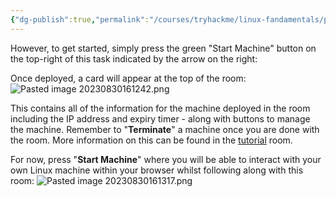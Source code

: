```yaml
---
{"dg-publish":true,"permalink":"/courses/tryhackme/linux-fandamentals/part-1/interacting-with-your-first-linux-machine-in-browser/","dgPassFrontmatter":true,"noteIcon":""}
---
```


However, to get started, simply press the green "Start Machine" button on the top-right of this task indicated by the arrow on the right:

Once deployed, a card will appear at the top of the room:
![Pasted image 20230830161242.png](/img/user/courses/tryhackme/linux_fandamentals/part_1/img/Pasted%20image%2020230830161242.png)

This contains all of the information for the machine deployed in the room including the IP address and expiry timer - along with buttons to manage the machine. Remember to "**Terminate**" a machine once you are done with the room. More information on this can be found in the [tutorial](https://tryhackme.com/jr/tutorial) room.

For now, press "**Start Machine**" where you will be able to interact with your own Linux machine within your browser whilst following along with this room:
![Pasted image 20230830161317.png](/img/user/courses/tryhackme/linux_fandamentals/part_1/img/Pasted%20image%2020230830161317.png)


